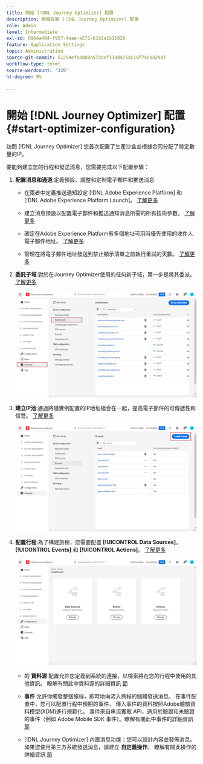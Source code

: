 ```yaml
---
title: 開始 [!DNL Journey Optimizer] 配置
description: 瞭解有關 [!DNL Journey Optimizer] 配置
role: Admin
level: Intermediate
exl-id: 0964a484-f957-4aae-a571-61b2a1615026
feature: Application Settings
topic: Administration
source-git-commit: 51254efaab08a572def118d475dc18f74c9d29b7
workflow-type: tm+mt
source-wordcount: '328'
ht-degree: 9%

---
```



# 開始 [!DNL Journey Optimizer] 配置 {#start-optimizer-configuration}

訪問 [!DNL Journey Optimizer] 您首次配置了生產沙盒並根據合同分配了特定數量的IP。

要能夠建立您的行程和發送消息，您需要完成以下配置步驟：

1. **配置消息和通道**:定義預設、調整和定制電子郵件和推送消息

   * 在兩者中定義推送通知設定 [!DNL Adobe Experience Platform] 和 [!DNL Adobe Experience Platform Launch]。 [了解更多](../messages/push-gs.md)

   * 建立消息預設以配置電子郵件和推送通知消息所需的所有技術參數。 [了解更多](message-presets.md)

   * 確定在Adobe Experience Platform有多個地址可用時優先使用的收件人電子郵件地址。 [了解更多](primary-email-addresses.md)

   * 管理在將電子郵件地址發送到禁止顯示清單之前執行重試的天數。 [了解更多](manage-suppression-list.md)

   <!--
    * Understand push notification flow. [Learn more](../messages/push-gs.md)
    -->

1. **委託子域**:對於在Journey Optimizer使用的任何新子域，第一步是將其委派。 [了解更多](about-subdomain-delegation.md)

   ![](../assets/subdomain.png)

1. **建立IP池**:通過將隨實例配置的IP地址組合在一起，提高電子郵件的可傳遞性和信譽。 [了解更多](ip-pools.md)

   ![](../assets/ip-pool.png)

1. **配置行程**:為了構建旅程，您需要配置 **[!UICONTROL Data Sources]**。 **[!UICONTROL Events]** 和 **[!UICONTROL Actions]**。 [了解更多](about-data-sources-events-actions.md)

   ![](../assets/admin-menu.png)

   * 的 **資料源** 配置允許您定義到系統的連接，以檢索將在您的行程中使用的其他資訊。 瞭解有關此中資料源的詳細資訊 [節](../datasource/about-data-sources.md)

   * **事件** 允許你觸發整個旅程，即時地向流入旅程的個體發送消息。 在事件配置中，您可以配置行程中預期的事件。 傳入事件的資料按照Adobe體驗資料模型(XDM)進行規範化。 事件來自串流獲取 API，適用於驗證和未驗證的事件（例如 Adobe Mobile SDK 事件）。瞭解有關此中事件的詳細資訊 [節](../event/about-events.md)

   * [!DNL Journey Optimizer] 內置消息功能：您可以設計內容並發佈消息。 如果您使用第三方系統發送消息，請建立 **自定義操作**。 瞭解有關此操作的詳細資訊 [節](../action/action.md)